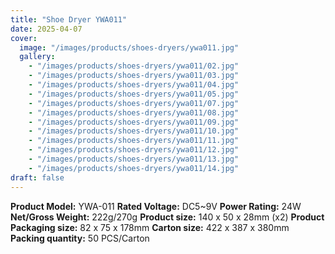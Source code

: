 ```yaml
---
title: "Shoe Dryer YWA011"
date: 2025-04-07
cover:
  image: "/images/products/shoes-dryers/ywa011.jpg"
  gallery:
    - "/images/products/shoes-dryers/ywa011/02.jpg"
    - "/images/products/shoes-dryers/ywa011/03.jpg"
    - "/images/products/shoes-dryers/ywa011/04.jpg"
    - "/images/products/shoes-dryers/ywa011/05.jpg"
    - "/images/products/shoes-dryers/ywa011/07.jpg"
    - "/images/products/shoes-dryers/ywa011/08.jpg"
    - "/images/products/shoes-dryers/ywa011/09.jpg"
    - "/images/products/shoes-dryers/ywa011/10.jpg"
    - "/images/products/shoes-dryers/ywa011/11.jpg"
    - "/images/products/shoes-dryers/ywa011/12.jpg"
    - "/images/products/shoes-dryers/ywa011/13.jpg"
    - "/images/products/shoes-dryers/ywa011/14.jpg"
draft: false
---
```

**Product Model:** YWA-011
**Rated Voltage:** DC5~9V
**Power Rating:** 24W
**Net/Gross Weight:** 222g/270g
**Product size:** 140 x 50 x 28mm (x2)
**Product Packaging size:** 82 x 75 x 178mm
**Carton size:** 422 x 387 x 380mm
**Packing quantity:** 50 PCS/Carton
